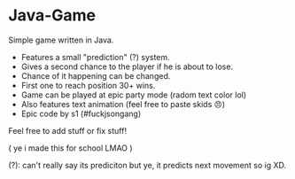 # Java-Game
Simple game written in Java.
   *   Features a small "prediction" (?) system. 
   *   Gives a second chance to the player if he is about to lose.
   *   Chance of it happening can be changed.
   *   First one to reach position 30+ wins.
   *   Game can be played at epic party mode (radom text color lol)
   *   Also features text animation (feel free to paste skids :angry:)
   *   Epic code by s1 (#fuckjsongang)

Feel free to add stuff or fix stuff!

( ye i made this for school LMAO )

(?): can't really say its prediciton but ye, it predicts next movement so ig XD.
